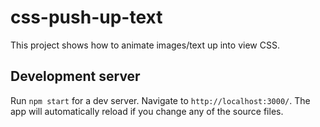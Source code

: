 # css-push-up-text

This project shows how to animate images/text up into view CSS.

## Development server

Run `npm start` for a dev server. Navigate to `http://localhost:3000/`. The app will automatically reload if you change any of the source files.
